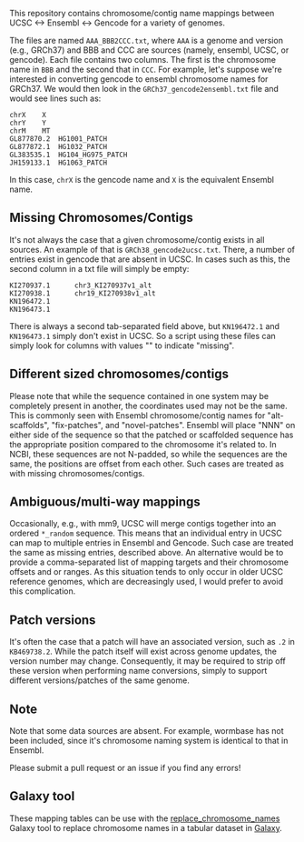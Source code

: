 This repository contains chromosome/contig name mappings between UCSC &lt;-> Ensembl &lt;-> Gencode for a variety of genomes.

The files are named `AAA_BBB2CCC.txt`, where `AAA` is a genome and version (e.g., GRCh37) and BBB and CCC are sources (namely, ensembl, UCSC, or gencode). Each file contains two columns. The first is the chromosome name in `BBB` and the second that in `CCC`. For example, let's suppose we're interested in converting gencode to ensembl chromosome names for GRCh37. We would then look in the `GRCh37_gencode2ensembl.txt` file and would see lines such as:

    chrX	X
    chrY	Y
    chrM	MT
    GL877870.2	HG1001_PATCH
    GL877872.1	HG1032_PATCH
    GL383535.1	HG104_HG975_PATCH
    JH159133.1	HG1063_PATCH

In this case, `chrX` is the gencode name and `X` is the equivalent Ensembl name.

Missing Chromosomes/Contigs
---------------------------

It's not always the case that a given chromosome/contig exists in all sources. An example of that is `GRCh38_gencode2ucsc.txt`. There, a number of entries exist in gencode that are absent in UCSC. In cases such as this, the second column in a txt file will simply be empty:

    KI270937.1      chr3_KI270937v1_alt
    KI270938.1      chr19_KI270938v1_alt
    KN196472.1      
    KN196473.1      

There is always a second tab-separated field above, but `KN196472.1` and `KN196473.1` simply don't exist in UCSC. So a script using these files can simply look for columns with values "" to indicate "missing".

Different sized chromosomes/contigs
-----------------------------------

Please note that while the sequence contained in one system may be completely present in another, the coordinates used may not be the same. This is commonly seen with Ensembl chromosome/contig names for "alt-scaffolds", "fix-patches", and "novel-patches". Ensembl will place "NNN" on either side of the sequence so that the patched or scaffolded sequence has the appropriate position compared to the chromosome it's related to. In NCBI, these sequences are not N-padded, so while the sequences are the same, the positions are offset from each other. Such cases are treated as with missing chromosomes/contigs.

Ambiguous/multi-way mappings
----------------------------

Occasionally, e.g., with mm9, UCSC will merge contigs together into an ordered `*_random` sequence. This means that an individual entry in UCSC can map to multiple entries in Ensembl and Gencode. Such case are treated the same as missing entries, described above. An alternative would be to provide a comma-separated list of mapping targets and their chromosome offsets and or ranges. As this situation tends to only occur in older UCSC reference genomes, which are decreasingly used, I would prefer to avoid this complication.

Patch versions
--------------

It's often the case that a patch will have an associated version, such as `.2` in `KB469738.2`. While the patch itself will exist across genome updates, the version number may change. Consequently, it may be required to strip off these version when performing name conversions, simply to support different versions/patches of the same genome.

Note
----

Note that some data sources are absent. For example, wormbase has not been included, since it's chromosome naming system is identical to that in Ensembl.

Please submit a pull request or an issue if you find any errors!

Galaxy tool
-----------

These mapping tables can be use with the [replace_chromosome_names](https://toolshed.g2.bx.psu.edu/view/earlhaminst/replace_chromosome_names/) Galaxy tool to replace chromosome names in a tabular dataset in [Galaxy](https://galaxyproject.org/).

